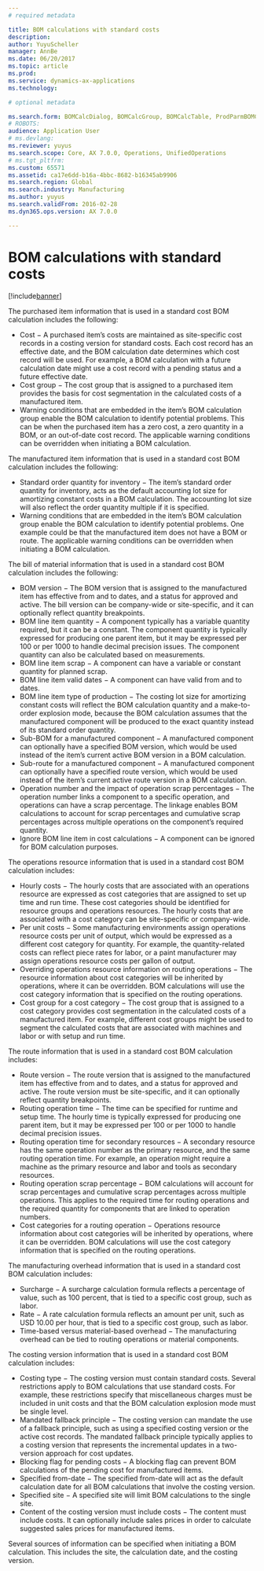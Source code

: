 ```yaml
---
# required metadata

title: BOM calculations with standard costs
description: 
author: YuyuScheller
manager: AnnBe
ms.date: 06/20/2017
ms.topic: article
ms.prod: 
ms.service: dynamics-ax-applications
ms.technology: 

# optional metadata

ms.search.form: BOMCalcDialog, BOMCalcGroup, BOMCalcTable, ProdParmBOMCalc
# ROBOTS: 
audience: Application User
# ms.devlang: 
ms.reviewer: yuyus
ms.search.scope: Core, AX 7.0.0, Operations, UnifiedOperations
# ms.tgt_pltfrm: 
ms.custom: 65571
ms.assetid: ca17e6dd-b16a-4bbc-8682-b16345ab9906
ms.search.region: Global
ms.search.industry: Manufacturing
ms.author: yuyus
ms.search.validFrom: 2016-02-28
ms.dyn365.ops.version: AX 7.0.0

---
```


# BOM calculations with standard costs

[!include[banner](../includes/banner.md)]




The purchased item information that is used in a standard cost BOM calculation includes the following:
-   Cost − A purchased item’s costs are maintained as site-specific cost records in a costing version for standard costs. Each cost record has an effective date, and the BOM calculation date determines which cost record will be used. For example, a BOM calculation with a future calculation date might use a cost record with a pending status and a future effective date.
-   Cost group − The cost group that is assigned to a purchased item provides the basis for cost segmentation in the calculated costs of a manufactured item.
-   Warning conditions that are embedded in the item’s BOM calculation group enable the BOM calculation to identify potential problems. This can be when the purchased item has a zero cost, a zero quantity in a BOM, or an out-of-date cost record. The applicable warning conditions can be overridden when initiating a BOM calculation.

The manufactured item information that is used in a standard cost BOM calculation includes the following:
-   Standard order quantity for inventory − The item’s standard order quantity for inventory, acts as the default accounting lot size for amortizing constant costs in a BOM calculation. The accounting lot size will also reflect the order quantity multiple if it is specified.
-   Warning conditions that are embedded in the item’s BOM calculation group enable the BOM calculation to identify potential problems. One example could be that the manufactured item does not have a BOM or route. The applicable warning conditions can be overridden when initiating a BOM calculation.

The bill of material information that is used in a standard cost BOM calculation includes the following:
-   BOM version − The BOM version that is assigned to the manufactured item has effective from and to dates, and a status for approved and active. The bill version can be company-wide or site-specific, and it can optionally reflect quantity breakpoints.
-   BOM line item quantity − A component typically has a variable quantity required, but it can be a constant. The component quantity is typically expressed for producing one parent item, but it may be expressed per 100 or per 1000 to handle decimal precision issues. The component quantity can also be calculated based on measurements.
-   BOM line item scrap − A component can have a variable or constant quantity for planned scrap.
-   BOM line item valid dates − A component can have valid from and to dates.
-   BOM line item type of production − The costing lot size for amortizing constant costs will reflect the BOM calculation quantity and a make-to-order explosion mode, because the BOM calculation assumes that the manufactured component will be produced to the exact quantity instead of its standard order quantity.
-   Sub-BOM for a manufactured component − A manufactured component can optionally have a specified BOM version, which would be used instead of the item’s current active BOM version in a BOM calculation.
-   Sub-route for a manufactured component − A manufactured component can optionally have a specified route version, which would be used instead of the item’s current active route version in a BOM calculation.
-   Operation number and the impact of operation scrap percentages − The operation number links a component to a specific operation, and operations can have a scrap percentage. The linkage enables BOM calculations to account for scrap percentages and cumulative scrap percentages across multiple operations on the component’s required quantity.
-   Ignore BOM line item in cost calculations − A component can be ignored for BOM calculation purposes.

The operations resource information that is used in a standard cost BOM calculation includes:
-   Hourly costs − The hourly costs that are associated with an operations resource are expressed as cost categories that are assigned to set up time and run time. These cost categories should be identified for resource groups and operations resources. The hourly costs that are associated with a cost category can be site-specific or company-wide.
-   Per unit costs − Some manufacturing environments assign operations resource costs per unit of output, which would be expressed as a different cost category for quantity. For example, the quantity-related costs can reflect piece rates for labor, or a paint manufacturer may assign operations resource costs per gallon of output.
-   Overriding operations resource information on routing operations − The resource information about cost categories will be inherited by operations, where it can be overridden. BOM calculations will use the cost category information that is specified on the routing operations.
-   Cost group for a cost category − The cost group that is assigned to a cost category provides cost segmentation in the calculated costs of a manufactured item. For example, different cost groups might be used to segment the calculated costs that are associated with machines and labor or with setup and run time.

The route information that is used in a standard cost BOM calculation includes:
-   Route version − The route version that is assigned to the manufactured item has effective from and to dates, and a status for approved and active. The route version must be site-specific, and it can optionally reflect quantity breakpoints.
-   Routing operation time − The time can be specified for runtime and setup time. The hourly time is typically expressed for producing one parent item, but it may be expressed per 100 or per 1000 to handle decimal precision issues.
-   Routing operation time for secondary resources − A secondary resource has the same operation number as the primary resource, and the same routing operation time. For example, an operation might require a machine as the primary resource and labor and tools as secondary resources.
-   Routing operation scrap percentage − BOM calculations will account for scrap percentages and cumulative scrap percentages across multiple operations. This applies to the required time for routing operations and the required quantity for components that are linked to operation numbers.
-   Cost categories for a routing operation − Operations resource information about cost categories will be inherited by operations, where it can be overridden. BOM calculations will use the cost category information that is specified on the routing operations.

The manufacturing overhead information that is used in a standard cost BOM calculation includes:
-   Surcharge − A surcharge calculation formula reflects a percentage of value, such as 100 percent, that is tied to a specific cost group, such as labor.
-   Rate − A rate calculation formula reflects an amount per unit, such as USD 10.00 per hour, that is tied to a specific cost group, such as labor.
-   Time-based versus material-based overhead − The manufacturing overhead can be tied to routing operations or material components.

The costing version information that is used in a standard cost BOM calculation includes:
-   Costing type − The costing version must contain standard costs. Several restrictions apply to BOM calculations that use standard costs. For example, these restrictions specify that miscellaneous charges must be included in unit costs and that the BOM calculation explosion mode must be single level.
-   Mandated fallback principle − The costing version can mandate the use of a fallback principle, such as using a specified costing version or the active cost records. The mandated fallback principle typically applies to a costing version that represents the incremental updates in a two-version approach for cost updates.
-   Blocking flag for pending costs − A blocking flag can prevent BOM calculations of the pending cost for manufactured items.
-   Specified from-date − The specified from-date will act as the default calculation date for all BOM calculations that involve the costing version.
-   Specified site − A specified site will limit BOM calculations to the single site.
-   Content of the costing version must include costs − The content must include costs. It can optionally include sales prices in order to calculate suggested sales prices for manufactured items.

Several sources of information can be specified when initiating a BOM calculation. This includes the site, the calculation date, and the costing version.





